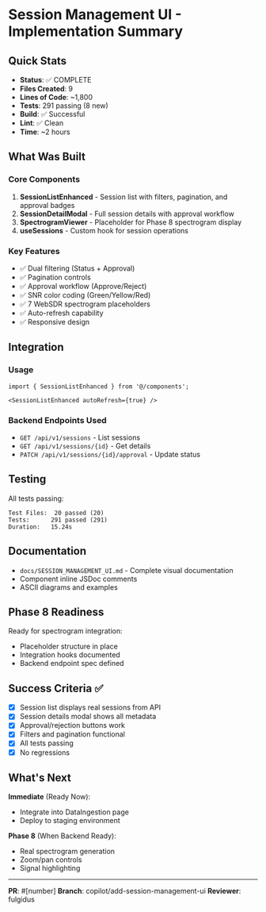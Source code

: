 # Session Management UI - Implementation Summary

## Quick Stats

- **Status**: ✅ COMPLETE
- **Files Created**: 9
- **Lines of Code**: ~1,800
- **Tests**: 291 passing (8 new)
- **Build**: ✅ Successful
- **Lint**: ✅ Clean
- **Time**: ~2 hours

## What Was Built

### Core Components

1. **SessionListEnhanced** - Session list with filters, pagination, and approval badges
2. **SessionDetailModal** - Full session details with approval workflow
3. **SpectrogramViewer** - Placeholder for Phase 8 spectrogram display
4. **useSessions** - Custom hook for session operations

### Key Features

- ✅ Dual filtering (Status + Approval)
- ✅ Pagination controls
- ✅ Approval workflow (Approve/Reject)
- ✅ SNR color coding (Green/Yellow/Red)
- ✅ 7 WebSDR spectrogram placeholders
- ✅ Auto-refresh capability
- ✅ Responsive design

## Integration

### Usage
```tsx
import { SessionListEnhanced } from '@/components';

<SessionListEnhanced autoRefresh={true} />
```

### Backend Endpoints Used
- `GET /api/v1/sessions` - List sessions
- `GET /api/v1/sessions/{id}` - Get details
- `PATCH /api/v1/sessions/{id}/approval` - Update status

## Testing

All tests passing:
```
Test Files:  20 passed (20)
Tests:      291 passed (291)
Duration:   15.24s
```

## Documentation

- `docs/SESSION_MANAGEMENT_UI.md` - Complete visual documentation
- Component inline JSDoc comments
- ASCII diagrams and examples

## Phase 8 Readiness

Ready for spectrogram integration:
- Placeholder structure in place
- Integration hooks documented
- Backend endpoint spec defined

## Success Criteria ✅

- [x] Session list displays real sessions from API
- [x] Session details modal shows all metadata
- [x] Approval/rejection buttons work
- [x] Filters and pagination functional
- [x] All tests passing
- [x] No regressions

## What's Next

**Immediate** (Ready Now):
- Integrate into DataIngestion page
- Deploy to staging environment

**Phase 8** (When Backend Ready):
- Real spectrogram generation
- Zoom/pan controls
- Signal highlighting

---

**PR**: #[number]
**Branch**: copilot/add-session-management-ui
**Reviewer**: fulgidus

